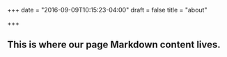 +++
date = "2016-09-09T10:15:23-04:00"
draft = false
title = "about"


+++

## This is where our page Markdown content lives.